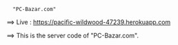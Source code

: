       "PC-Bazar.com"
      
==> Live : https://pacific-wildwood-47239.herokuapp.com

==> This is the server code of "PC-Bazar.com".
